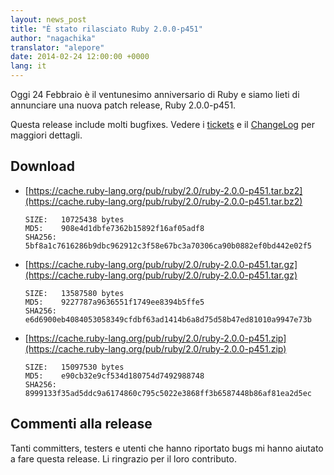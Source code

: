 ```yaml
---
layout: news_post
title: "È stato rilasciato Ruby 2.0.0-p451"
author: "nagachika"
translator: "alepore"
date: 2014-02-24 12:00:00 +0000
lang: it
---
```


Oggi 24 Febbraio è il ventunesimo anniversario di Ruby
e siamo lieti di annunciare una nuova patch release, Ruby 2.0.0-p451.

Questa release include molti bugfixes.
Vedere i [tickets](https://bugs.ruby-lang.org/projects/ruby-200/issues?set_filter=1&amp;status_id=5)
e il [ChangeLog](http://svn.ruby-lang.org/repos/ruby/tags/v2_0_0_451/ChangeLog)
per maggiori dettagli.

## Download

* [https://cache.ruby-lang.org/pub/ruby/2.0/ruby-2.0.0-p451.tar.bz2](https://cache.ruby-lang.org/pub/ruby/2.0/ruby-2.0.0-p451.tar.bz2)

      SIZE:   10725438 bytes
      MD5:    908e4d1dbfe7362b15892f16af05adf8
      SHA256: 5bf8a1c7616286b9dbc962912c3f58e67bc3a70306ca90b0882ef0bd442e02f5

* [https://cache.ruby-lang.org/pub/ruby/2.0/ruby-2.0.0-p451.tar.gz](https://cache.ruby-lang.org/pub/ruby/2.0/ruby-2.0.0-p451.tar.gz)

      SIZE:   13587580 bytes
      MD5:    9227787a9636551f1749ee8394b5ffe5
      SHA256: e6d6900eb4084053058349cfdbf63ad1414b6a8d75d58b47ed81010a9947e73b

* [https://cache.ruby-lang.org/pub/ruby/2.0/ruby-2.0.0-p451.zip](https://cache.ruby-lang.org/pub/ruby/2.0/ruby-2.0.0-p451.zip)

      SIZE:   15097530 bytes
      MD5:    e90cb32e9cf534d180754d7492988748
      SHA256: 8999133f35ad5ddc9a6174860c795c5022e3868ff3b6587448b86af81ea2d5ec

## Commenti alla release

Tanti committers, testers e utenti che hanno riportato bugs mi hanno aiutato a
fare questa release. Li ringrazio per il loro contributo.
